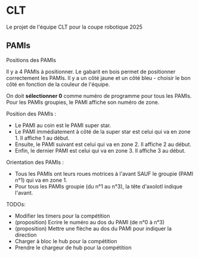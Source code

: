# CLT

Le projet de l'équipe CLT pour la coupe robotique 2025

## PAMIs

Positions des PAMIs

Il y a 4 PAMIs à positionner.
Le gabarit en bois permet de positionner correctement les PAMIs. Il y a un côté jaune et un côté bleu - choisir le bon côté en fonction de la couleur de l'équipe.

On doit **sélectionner 0** comme numéro de programme pour tous les PAMIs. 
Pour les PAMIs groupies, le PAMI affiche son numéro de zone.

Position des PAMIs :

- Le PAMI au coin est le PAMI super star.
- Le PAMI immédiatement à côté de la super star est celui qui va en zone 1. Il affiche 1 au début.
- Ensuite, le PAMI suivant est celui qui va en zone 2. Il affiche 2 au début.
- Enfin, le dernier PAMI est celui qui va en zone 3. Il affiche 3 au début.  

Orientation des PAMIs :

- Tous les PAMIs ont leurs roues motrices à l'avant SAUF le groupie (PAMI n°1) qui va en zone 1.
- Pour tous les PAMIs groupie (du n°1 au n°3), la tête d'axolotl indique l'avant.

TODOs:
+ Modifier les timers pour la compétition
+ (proposition) Ecrire le numéro au dos du PAMI (de n°0 à n°3)
+ (proposition) Mettre une flèche au dos du PAMI pour indiquer la direction
+ Charger à bloc le hub pour la compétition
+ Prendre le chargeur de hub pour la compétition  




